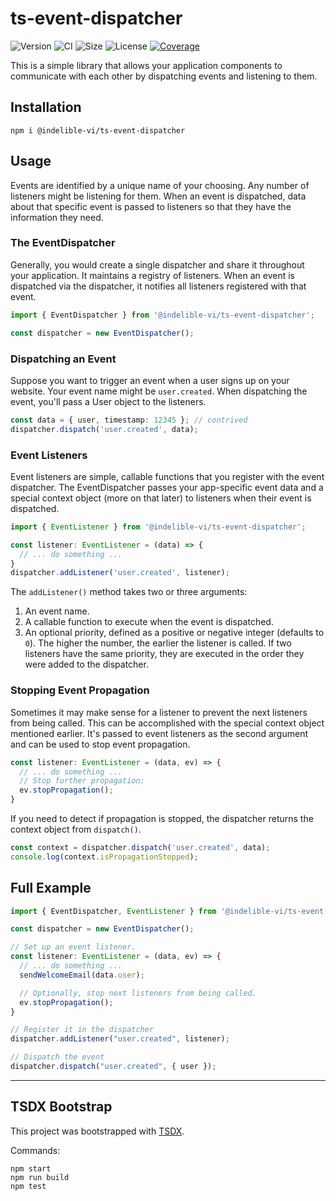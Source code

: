 # ts-event-dispatcher

![Version](https://img.shields.io/npm/v/@indelible-vi/ts-event-dispatcher)
![CI](https://github.com/IndelibleVI/ts-event-dispatcher/workflows/CI/badge.svg?branch=master)
![Size](https://img.shields.io/bundlephobia/min/@indelible-vi/ts-event-dispatcher)
![License](https://img.shields.io/github/license/indeliblevi/ts-event-dispatcher)
[![Coverage](https://coveralls.io/repos/github/IndelibleVI/ts-event-dispatcher/badge.svg?branch=master)](https://coveralls.io/github/IndelibleVI/ts-event-dispatcher?branch=master)

This is a simple library that allows your application components to communicate with each other by dispatching events and listening to them.


## Installation

```
npm i @indelible-vi/ts-event-dispatcher
```


## Usage

Events are identified by a unique name of your choosing. Any number of listeners might be listening for them.
When an event is dispatched, data about that specific event is passed to listeners so that they have the information they need.


### The EventDispatcher

Generally, you would create a single dispatcher and share it throughout your application. It maintains a registry of listeners.
When an event is dispatched via the dispatcher, it notifies all listeners registered with that event.

```ts
import { EventDispatcher } from '@indelible-vi/ts-event-dispatcher';

const dispatcher = new EventDispatcher();
```

### Dispatching an Event

Suppose you want to trigger an event when a user signs up on your website.
Your event name might be `user.created`. When dispatching the event, you'll pass a User object to the listeners.

```ts
const data = { user, timestamp: 12345 }; // contrived
dispatcher.dispatch('user.created', data);
```

### Event Listeners

Event listeners are simple, callable functions that you register with the event dispatcher.
The EventDispatcher passes your app-specific event data and a special context object (more on that later) to listeners when
their event is dispatched.

```ts
import { EventListener } from '@indelible-vi/ts-event-dispatcher';

const listener: EventListener = (data) => {
  // ... do something ...
}
dispatcher.addListener('user.created', listener);
```

The `addListener()` method takes two or three arguments:
1. An event name.
2. A callable function to execute when the event is dispatched.
3. An optional priority, defined as a positive or negative integer (defaults to `0`). The higher the number, the earlier the listener
   is called. If two listeners have the same priority, they are executed in the order they were added to the dispatcher.


### Stopping Event Propagation

Sometimes it may make sense for a listener to prevent the next listeners from being called. This can be accomplished with the
special context object mentioned earlier. It's passed to event listeners as the second argument and can be used to stop event propagation.

```ts
const listener: EventListener = (data, ev) => {
  // ... do something ...
  // Stop further propagation:
  ev.stopPropagation();
}
```

If you need to detect if propagation is stopped, the dispatcher returns the context object from `dispatch()`.

```ts
const context = dispatcher.dispatch('user.created', data);
console.log(context.isPropagationStopped);
```

## Full Example

```ts
import { EventDispatcher, EventListener } from '@indelible-vi/ts-event-dispatcher';

const dispatcher = new EventDispatcher();

// Set up an event listener.
const listener: EventListener = (data, ev) => {
  // ... do something ...
  sendWelcomeEmail(data.user);

  // Optionally, stop next listeners from being called.
  ev.stopPropagation();
}

// Register it in the dispatcher
dispatcher.addListener("user.created", listener);

// Dispatch the event
dispatcher.dispatch("user.created", { user });
```



-----

## TSDX Bootstrap

This project was bootstrapped with [TSDX](https://github.com/jaredpalmer/tsdx).

Commands:

```
npm start
npm run build
npm test
```

